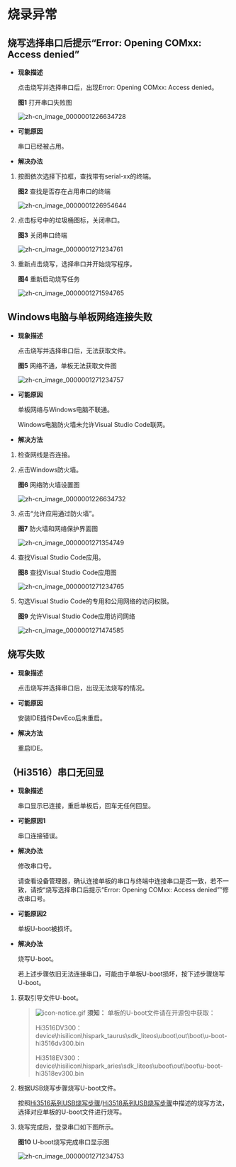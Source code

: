 # 烧录异常


## 烧写选择串口后提示“Error: Opening COMxx: Access denied”

- **现象描述**

  点击烧写并选择串口后，出现Error: Opening COMxx: Access denied。

    **图1** 打开串口失败图

    ![zh-cn_image_0000001226634728](figures/zh-cn_image_0000001226634728.png)

- **可能原因**

  串口已经被占用。

- **解决办法**

1. 按图依次选择下拉框，查找带有serial-xx的终端。

     **图2** 查找是否存在占用串口的终端

     ![zh-cn_image_0000001226954644](figures/zh-cn_image_0000001226954644.png)

2. 点击标号中的垃圾桶图标，关闭串口。

     **图3** 关闭串口终端

     ![zh-cn_image_0000001271234761](figures/zh-cn_image_0000001271234761.png)

3. 重新点击烧写，选择串口并开始烧写程序。

     **图4** 重新启动烧写任务

     ![zh-cn_image_0000001271594765](figures/zh-cn_image_0000001271594765.png)


## Windows电脑与单板网络连接失败

- **现象描述**

  点击烧写并选择串口后，无法获取文件。

    **图5** 网络不通，单板无法获取文件图

    ![zh-cn_image_0000001271234757](figures/zh-cn_image_0000001271234757.png)

- **可能原因**

  单板网络与Windows电脑不联通。

  Windows电脑防火墙未允许Visual Studio Code联网。

- **解决方法**

1. 检查网线是否连接。

2. 点击Windows防火墙。

     **图6** 网络防火墙设置图

     ![zh-cn_image_0000001226634732](figures/zh-cn_image_0000001226634732.png)

3. 点击“允许应用通过防火墙”。

     **图7** 防火墙和网络保护界面图

     ![zh-cn_image_0000001271354749](figures/zh-cn_image_0000001271354749.png)

4. 查找Visual Studio Code应用。

     **图8** 查找Visual Studio Code应用图

     ![zh-cn_image_0000001271234765](figures/zh-cn_image_0000001271234765.png)

5. 勾选Visual Studio Code的专用和公用网络的访问权限。

     **图9** 允许Visual Studio Code应用访问网络

     ![zh-cn_image_0000001271474585](figures/zh-cn_image_0000001271474585.png)


## 烧写失败

- **现象描述**

  点击烧写并选择串口后，出现无法烧写的情况。

- **可能原因**

  安装IDE插件DevEco后未重启。

- **解决方法**

  重启IDE。


## （Hi3516）串口无回显

- **现象描述**

  串口显示已连接，重启单板后，回车无任何回显。

- **可能原因1**

  串口连接错误。

- **解决办法**

  修改串口号。

  请查看设备管理器，确认连接单板的串口与终端中连接串口是否一致，若不一致，请按“烧写选择串口后提示“Error: Opening COMxx: Access denied””修改串口号。

- **可能原因2**

  单板U-boot被损坏。

- **解决办法**

  烧写U-boot。

  若上述步骤依旧无法连接串口，可能由于单板U-boot损坏，按下述步骤烧写U-boot。

1. 获取引导文件U-boot。

   > ![icon-notice.gif](public_sys-resources/icon-notice.gif) **须知：**
   > 单板的U-boot文件请在开源包中获取：
   > 
   > Hi3516DV300：device\hisilicon\hispark_taurus\sdk_liteos\uboot\out\boot\u-boot-hi3516dv300.bin
   > 
   > Hi3518EV300：device\hisilicon\hispark_aries\sdk_liteos\uboot\out\boot\u-boot-hi3518ev300.bin

2. 根据USB烧写步骤烧写U-boot文件。

   按照[Hi3516系列USB烧写步骤](https://device.harmonyos.com/cn/docs/documentation/guide/ide-hi3516-upload-0000001052148681)/[Hi3518系列USB烧写步骤](https://device.harmonyos.com/cn/docs/documentation/guide/ide-hi3518-upload-0000001057313128#section93591711580)中描述的烧写方法，选择对应单板的U-boot文件进行烧写。

3. 烧写完成后，登录串口如下图所示。

     **图10** U-boot烧写完成串口显示图

     ![zh-cn_image_0000001271234753](figures/zh-cn_image_0000001271234753.png)
